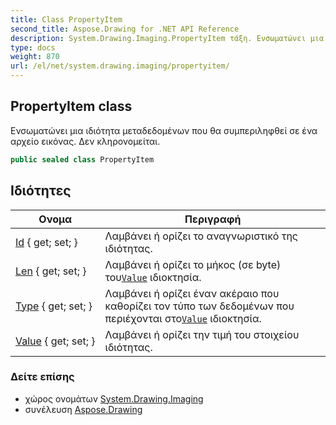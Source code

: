 ```yaml
---
title: Class PropertyItem
second_title: Aspose.Drawing for .NET API Reference
description: System.Drawing.Imaging.PropertyItem τάξη. Ενσωματώνει μια ιδιότητα μεταδεδομένων που θα συμπεριληφθεί σε ένα αρχείο εικόνας. Δεν κληρονομείται.
type: docs
weight: 870
url: /el/net/system.drawing.imaging/propertyitem/
---
```

## PropertyItem class

Ενσωματώνει μια ιδιότητα μεταδεδομένων που θα συμπεριληφθεί σε ένα αρχείο εικόνας. Δεν κληρονομείται.

```csharp
public sealed class PropertyItem
```

## Ιδιότητες

| Ονομα | Περιγραφή |
| --- | --- |
| [Id](../../system.drawing.imaging/propertyitem/id/) { get; set; } | Λαμβάνει ή ορίζει το αναγνωριστικό της ιδιότητας. |
| [Len](../../system.drawing.imaging/propertyitem/len/) { get; set; } | Λαμβάνει ή ορίζει το μήκος (σε byte) του[`Value`](./value/) ιδιοκτησία. |
| [Type](../../system.drawing.imaging/propertyitem/type/) { get; set; } | Λαμβάνει ή ορίζει έναν ακέραιο που καθορίζει τον τύπο των δεδομένων που περιέχονται στο[`Value`](./value/) ιδιοκτησία. |
| [Value](../../system.drawing.imaging/propertyitem/value/) { get; set; } | Λαμβάνει ή ορίζει την τιμή του στοιχείου ιδιότητας. |

### Δείτε επίσης

* χώρος ονομάτων [System.Drawing.Imaging](../../system.drawing.imaging/)
* συνέλευση [Aspose.Drawing](../../)


